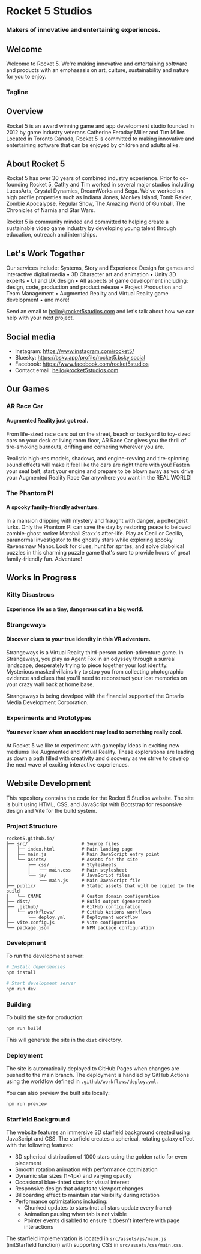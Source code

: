 # Rocket 5 Studios
### Makers of innovative and entertaining experiences.

## Welcome
Welcome to Rocket 5. We're making innovative and entertaining software and products with an emphasasis on art, culture, sustainability and nature for you to enjoy.

### Tagline


## Overview
Rocket 5 is an award winning game and app development studio founded in 2012 by game industry veterans Catherine Feraday Miller and Tim Miller. Located in Toronto Canada, Rocket 5 is committed to making innovative and entertaining software that can be enjoyed by children and adults alike.

## About Rocket 5
Rocket 5 has over 30 years of combined industry experience. Prior to co-founding Rocket 5, Cathy and Tim worked in several major studios including LucasArts, Crystal Dynamics, DreamWorks and Sega. We've worked on high profile properties such as Indiana Jones, Monkey Island, Tomb Raider, Zombie Apocalypse, Regular Show, The Amazing World of Gumball, The Chronicles of Narnia and Star Wars.

Rocket 5 is community minded and committed to helping create a sustainable video game industry by developing young talent through education, outreach and internships.

## Let's Work Together
Our services include: Systems, Story and Experience Design for games and interactive digital media • 3D Character art and animation • Unity 3D experts • UI and UX design • All aspects of game development including: design, code, production and product release • Project Production and Team Management • Augmented Reality and Virtual Reality game development • and more!

Send an email to hello@rocket5studios.com and let's talk about how we can help with your next project.

## Social media
- Instagram: https://www.instagram.com/rocket5/
- Bluesky: https://bsky.app/profile/rocket5.bsky.social
- Facebook: https://www.facebook.com/rocket5studios
- Contact email: hello@rocket5studios.com

## Our Games

### AR Race Car
#### Augmented Reality just got real.
From life-sized race cars out on the street, beach or backyard to toy-sized cars on your desk or living room floor, AR Race Car gives you the thrill of tire-smoking burnouts, drifting and cornering wherever you are.

Realistic high-res models, shadows, and engine-revving and tire-spinning sound effects will make it feel like the cars are right there with you! Fasten your seat belt, start your engine and prepare to be blown away as you drive your Augmented Reality Race Car anywhere you want in the REAL WORLD!

### The Phantom PI
#### A spooky family-friendly adventure.
In a mansion dripping with mystery and fraught with danger, a poltergeist lurks. Only the Phantom PI can save the day by restoring peace to beloved zombie-ghost rocker Marshall Staxx's after-life. Play as Cecil or Cecilia, paranormal investigator to the ghostly stars while exploring spooky Ravensmaw Manor. Look for clues, hunt for sprites, and solve diabolical puzzles in this charming puzzle game that's sure to provide hours of great family-friendly fun. Adventure!

## Works In Progress

### Kitty Disastrous
#### Experience life as a tiny, dangerous cat in a big world.

### Strangeways
#### Discover clues to your true identity in this VR adventure.
Strangeways is a Virtual Reality third-person action-adventure game. In Strangeways, you play as Agent Fox in an odyssey through a surreal landscape, desperately trying to piece together your lost identity. Mysterious masked villains try to stop you from collecting photographic evidence and clues that you'll need to reconstruct your lost memories on your crazy wall back at home base.

Strangeways is being develped with the financial support of the Ontario Media Development Corporation.

### Experiments and Prototypes
#### You never know when an accident may lead to something really cool.
At Rocket 5 we like to experiment with gameplay ideas in exciting new mediums like Augmented and Virtual Reality. These explorations are leading us down a path filled with creativity and discovery as we strive to develop the next wave of exciting interactive experiences.

## Website Development
This repository contains the code for the Rocket 5 Studios website. The site is built using HTML, CSS, and JavaScript with Bootstrap for responsive design and Vite for the build system.

### Project Structure
```
rocket5.github.io/
├── src/                    # Source files
│   ├── index.html          # Main landing page
│   ├── main.js             # Main JavaScript entry point
│   └── assets/             # Assets for the site
│       ├── css/            # Stylesheets
│       │   └── main.css    # Main stylesheet
│       └── js/             # JavaScript files
│           └── main.js     # Main JavaScript file
├── public/                 # Static assets that will be copied to the build
│   └── CNAME               # Custom domain configuration
├── dist/                   # Build output (generated)
├── .github/                # GitHub configuration
│   └── workflows/          # GitHub Actions workflows
│       └── deploy.yml      # Deployment workflow
├── vite.config.js          # Vite configuration
└── package.json            # NPM package configuration
```

### Development
To run the development server:

```bash
# Install dependencies
npm install

# Start development server
npm run dev
```

### Building
To build the site for production:

```bash
npm run build
```

This will generate the site in the `dist` directory.

### Deployment
The site is automatically deployed to GitHub Pages when changes are pushed to the main branch. The deployment is handled by GitHub Actions using the workflow defined in `.github/workflows/deploy.yml`.

You can also preview the built site locally:

```bash
npm run preview
```

### Starfield Background
The website features an immersive 3D starfield background created using JavaScript and CSS. The starfield creates a spherical, rotating galaxy effect with the following features:

- 3D spherical distribution of 1000 stars using the golden ratio for even placement
- Smooth rotation animation with performance optimization
- Dynamic star sizes (1-4px) and varying opacity
- Occasional blue-tinted stars for visual interest
- Responsive design that adapts to viewport changes
- Billboarding effect to maintain star visibility during rotation
- Performance optimizations including:
  - Chunked updates to stars (not all stars update every frame)
  - Animation pausing when tab is not visible
  - Pointer events disabled to ensure it doesn't interfere with page interactions

The starfield implementation is located in `src/assets/js/main.js` (initStarfield function) with supporting CSS in `src/assets/css/main.css`.